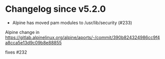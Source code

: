 # Changelog since v5.2.0
- Alpine has moved pam modules to /usr/lib/security (#233)

Alpine change in https://gitlab.alpinelinux.org/alpine/aports/-/commit/390b824324986cc9f4a8cca5e13d9c09b8e88855

fixes #232 
